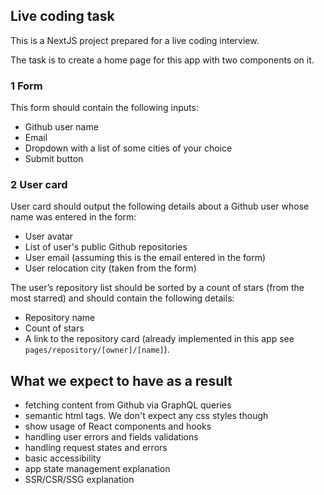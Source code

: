 ## Live coding task

This is a NextJS project prepared for a live coding interview.

The task is to create a home page for this app with two components on it.

### 1 Form

This form should contain the following inputs:

- Github user name
- Email
- Dropdown with a list of some cities of your choice
- Submit button

### 2 User card

User card should output the following details about a Github user whose name was entered in the form:

- User avatar
- List of user's public Github repositories
- User email (assuming this is the email entered in the form)
- User relocation city (taken from the form)

The user’s repository list should be sorted by a count of stars (from the most starred) and should contain the following details:
- Repository name
- Count of stars
- A link to the repository card (already implemented in this app see `pages/repository/[owner]/[name]`).

## What we expect to have as a result

- fetching content from Github via GraphQL queries
- semantic html tags. We don't expect any css styles though
- show usage of React components and hooks
- handling user errors and fields validations
- handling request states and errors
- basic accessibility
- app state management explanation
- SSR/CSR/SSG explanation



